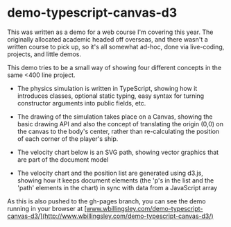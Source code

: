 # demo-typescript-canvas-d3

This was written as a demo for a web course I'm covering this year. 
The originally allocated academic headed off overseas, and there wasn't a written course to pick up, so it's all somewhat ad-hoc, 
done via live-coding, projects, and little demos.

This demo tries to be a small way of showing four different concepts in the same <400 line project.

- The physics simulation is written in TypeScript, showing how it introduces classes, optional static typing, 
  easy syntax for turning constructor arguments into public fields, etc.

- The drawing of the simulation takes place on a Canvas, showing the basic drawing API and also the concept of 
  translating the origin (0,0) on the canvas to the body's center, rather than re-calculating the position of each corner of 
  the player's ship.
  
- The velocity chart below is an SVG path, showing vector graphics that are part of the document model

- The velocity chart and the position list are generated using d3.js, showing how it keeps document elements (the 'p's in the
  list and the 'path' elements in the chart) in sync with data from a JavaScript array
  
As this is also pushed to the gh-pages branch, you can see the demo running in your browser at 
[www.wbillingsley.com/demo-typescript-canvas-d3/](http://www.wbillingsley.com/demo-typescript-canvas-d3/)

